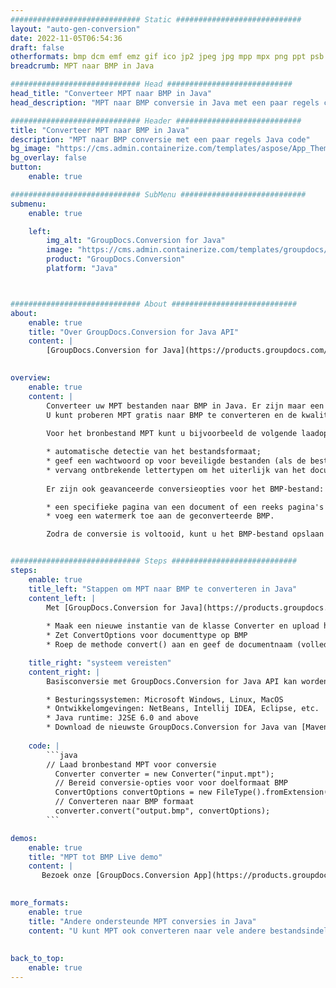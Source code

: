 ```yaml
---
############################# Static ############################
layout: "auto-gen-conversion"
date: 2022-11-05T06:54:36
draft: false
otherformats: bmp dcm emf emz gif ico jp2 jpeg jpg mpp mpx png ppt psb psd svg svgz tga tif tiff webp wmf wmz xer
breadcrumb: MPT naar BMP in Java

############################# Head ############################
head_title: "Converteer MPT naar BMP in Java"
head_description: "MPT naar BMP conversie in Java met een paar regels code. Converteer meer dan 160 bestandsindelingen met de GroupDocs-documentconversie-API voor Java"

############################# Header ############################
title: "Converteer MPT naar BMP in Java"
description: "MPT naar BMP conversie met een paar regels Java code"
bg_image: "https://cms.admin.containerize.com/templates/aspose/App_Themes/V3/images/bg/header1.png"
bg_overlay: false
button:
    enable: true

############################# SubMenu ############################
submenu:
    enable: true

    left:
        img_alt: "GroupDocs.Conversion for Java"
        image: "https://cms.admin.containerize.com/templates/groupdocs/images/product-logos/90x90-noborder/groupdocs-conversion-java.png"
        product: "GroupDocs.Conversion"
        platform: "Java"



############################# About ############################
about:
    enable: true
    title: "Over GroupDocs.Conversion for Java API"
    content: |
        [GroupDocs.Conversion for Java](https://products.groupdocs.com/conversion/java/) is een geavanceerde conversie-API voor bestandsindelingen voor het converteren tussen populaire afbeeldings- en documentindelingen zoals Microsoft Office, OpenDocument, PDF, HTML, e-mail, CAD. en nog veel meer met slechts een paar regels code. De native API detecteert automatisch de formaten van de originele documenten en biedt veel opties voor het aanpassen van de geconverteerde documenten. Naast de functie om informatie uit een document te extraheren, ondersteunt het standaard ook het cachen van de conversieresultaten naar de lokale schijf. Elk type cacheopslag kan echter worden ondersteund door de juiste interfaces te implementeren - Amazon S3, Dropbox, Google Drive, Windows Azure, Reddis of andere.
    

overview:
    enable: true
    content: |
        Converteer uw MPT bestanden naar BMP in Java. Er zijn maar een paar regels Java code nodig op elk platform naar keuze, zoals Windows, Linux, macOS.
        U kunt proberen MPT gratis naar BMP te converteren en de kwaliteit van de conversieresultaten te evalueren. Naast eenvoudige scripts voor bestandsconversie, kunt u meer geavanceerde opties proberen voor het laden van het MPT-bronbestand en het opslaan van de BMP-uitvoer. 
        
        Voor het bronbestand MPT kunt u bijvoorbeeld de volgende laadopties gebruiken:

        * automatische detectie van het bestandsformaat;
        * geef een wachtwoord op voor beveiligde bestanden (als de bestandsindeling dit ondersteunt);
        * vervang ontbrekende lettertypen om het uiterlijk van het document te behouden.
        
        Er zijn ook geavanceerde conversieopties voor het BMP-bestand:

        * een specifieke pagina van een document of een reeks pagina's converteren;
        * voeg een watermerk toe aan de geconverteerde BMP.

        Zodra de conversie is voltooid, kunt u het BMP-bestand opslaan in uw lokale bestandspad of in opslag van derden, zoals FTP, Amazon S3, Google Drive, Dropbox enz. Let op - om MPT te converteren tot BMP, hoeft u geen extra software te installeren, zoals MS Office, Open Office, Adobe Acrobat Reader etc.


############################# Steps ############################
steps:
    enable: true
    title_left: "Stappen om MPT naar BMP te converteren in Java"
    content_left: |
        Met [GroupDocs.Conversion for Java](https://products.groupdocs.com/conversion/java/) kunnen ontwikkelaars het MPT-bestand eenvoudig converteren naar BMP met een paar regels code.
        
        * Maak een nieuwe instantie van de klasse Converter en upload het bestand MPT met het volledige pad
        * Zet ConvertOptions voor documenttype op BMP
        * Roep de methode convert() aan en geef de documentnaam (volledig pad) en formaat (BMP) door als parameter

    title_right: "systeem vereisten"
    content_right: |
        Basisconversie met GroupDocs.Conversion for Java API kan worden gedaan met slechts een paar regels code. Onze API's worden ondersteund op alle belangrijke platforms en besturingssystemen. Voordat u de onderstaande code uitvoert, moet u ervoor zorgen dat de volgende vereisten op uw systeem zijn geïnstalleerd.

        * Besturingssystemen: Microsoft Windows, Linux, MacOS
        * Ontwikkelomgevingen: NetBeans, Intellij IDEA, Eclipse, etc.
        * Java runtime: J2SE 6.0 and above
        * Download de nieuwste GroupDocs.Conversion for Java van [Maven](https://repository.groupdocs.com/webapp/#/artifacts/browse/tree/General/repo/com/groupdocs/groupdocs-conversion)
         
    code: |
        ```java    
        // Laad bronbestand MPT voor conversie
          Converter converter = new Converter("input.mpt");
          // Bereid conversie-opties voor voor doelformaat BMP
          ConvertOptions convertOptions = new FileType().fromExtension("bmp").getConvertOptions();
          // Converteren naar BMP formaat
          converter.convert("output.bmp", convertOptions);
        ```

demos:
    enable: true
    title: "MPT tot BMP Live demo"
    content: |
       Bezoek onze [GroupDocs.Conversion App](https://products.groupdocs.app/conversion/family) website en probeer MPT naar BMP conversie nu. De gratis demo heeft de volgende voordelen:
          

more_formats:
    enable: true
    title: "Andere ondersteunde MPT conversies in Java"
    content: "U kunt MPT ook converteren naar vele andere bestandsindelingen. Zie de lijst hieronder."
       
       
back_to_top:
    enable: true
---
```

